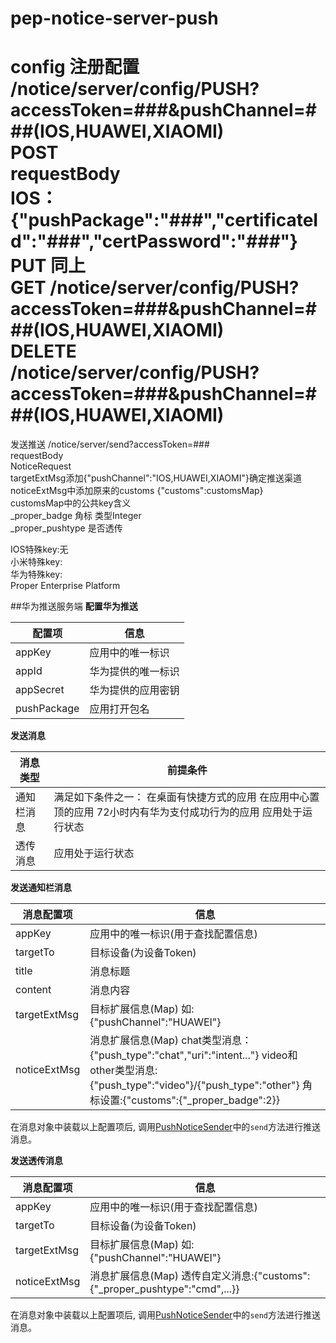 pep-notice-server-push
======================

config
注册配置
/notice/server/config/PUSH?accessToken=###&pushChannel=###(IOS,HUAWEI,XIAOMI)    
POST  
requestBody  
IOS： {"pushPackage":"###","certificateId":"###","certPassword":"*###*"}  
PUT  同上  
GET  /notice/server/config/PUSH?accessToken=###&pushChannel=###(IOS,HUAWEI,XIAOMI)  
DELETE  /notice/server/config/PUSH?accessToken=###&pushChannel=###(IOS,HUAWEI,XIAOMI)  
==================================================================================================  

发送推送
/notice/server/send?accessToken=###  
requestBody  
NoticeRequest  
targetExtMsg添加{"pushChannel":"IOS,HUAWEI,XIAOMI"}确定推送渠道  
noticeExtMsg中添加原来的customs {"customs":customsMap}  
customsMap中的公共key含义  
_proper_badge 角标 类型Integer  
_proper_pushtype 是否透传  

IOS特殊key:无      
小米特殊key:      
华为特殊key:      
Proper Enterprise Platform


##华为推送服务端
**配置华为推送**

配置项|信息
----|----
appKey|应用中的唯一标识
appId|华为提供的唯一标识
appSecret|华为提供的应用密钥
pushPackage|应用打开包名

**发送消息**

消息类型|前提条件
-------|-------
通知栏消息|满足如下条件之一：  在桌面有快捷方式的应用  在应用中心置顶的应用  72小时内有华为支付成功行为的应用  应用处于运行状态  
透传消息|应用处于运行状态

**发送通知栏消息**

消息配置项|信息
----|----
appKey|应用中的唯一标识(用于查找配置信息)
targetTo|目标设备(为设备Token)
title|消息标题
content|消息内容
targetExtMsg|目标扩展信息(Map)  如:{"pushChannel":"HUAWEI"}
noticeExtMsg|消息扩展信息(Map)  chat类型消息：{"push_type":"chat","uri":"intent..."}  video和other类型消息:{"push_type":"video"}/{"push_type":"other"}  角标设置:{"customs":{"_proper_badge":2}}

在消息对象中装载以上配置项后, 调用[PushNoticeSender](/src/main/java/com/proper/enterprise/platform/notice/server/push/sender/PushNoticeSender.java)中的`send`方法进行推送消息。

**发送透传消息**

消息配置项|信息
----|----
appKey|应用中的唯一标识(用于查找配置信息)
targetTo|目标设备(为设备Token)
targetExtMsg|目标扩展信息(Map)  如:{"pushChannel":"HUAWEI"}
noticeExtMsg|消息扩展信息(Map)  透传自定义消息:{"customs":{"_proper_pushtype":"cmd",...}}

在消息对象中装载以上配置项后, 调用[PushNoticeSender](/src/main/java/com/proper/enterprise/platform/notice/server/push/sender/PushNoticeSender.java)中的`send`方法进行推送消息。
